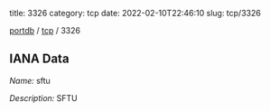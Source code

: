 title: 3326
category: tcp
date: 2022-02-10T22:46:10
slug: tcp/3326

[portdb](/) / [tcp](/category/tcp.html) / 3326


## IANA Data

_Name:_ sftu

_Description:_ SFTU

